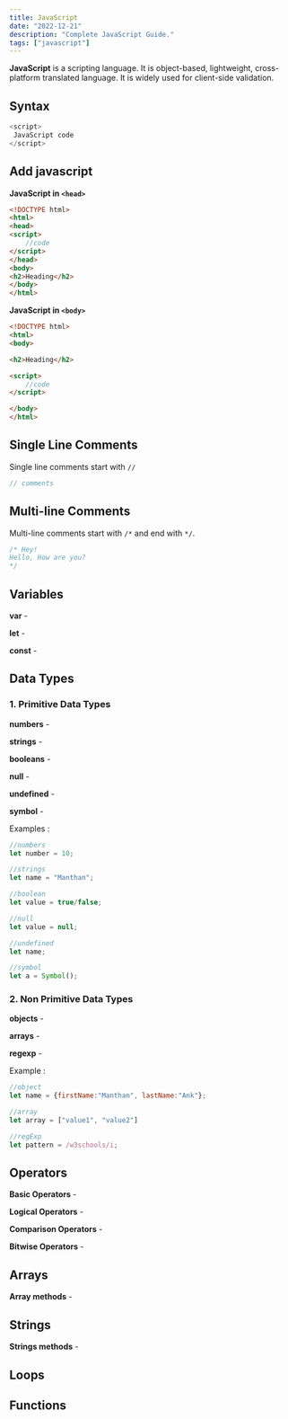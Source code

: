 ```yaml
---
title: JavaScript
date: "2022-12-21"
description: "Complete JavaScript Guide."
tags: ["javascript"]
---
```


**JavaScript** is a scripting language. It is object-based, lightweight, cross-platform translated language. It is widely used for client-side validation.

## Syntax

```javascript
<script>
 JavaScript code
</script>
```

## Add javascript

**JavaScript in `<head>`**

```html
<!DOCTYPE html>
<html>
<head>
<script>
    //code
</script>
</head>
<body>
<h2>Heading</h2>
</body>
</html>
```

**JavaScript in `<body>`**

```html
<!DOCTYPE html>
<html>
<body>

<h2>Heading</h2>

<script>
    //code
</script>

</body>
</html>
```

## Single Line Comments

Single line comments start with `//`

```jsx
// comments
```

## Multi-line Comments

Multi-line comments start with `/*` and end with `*/`.

```jsx
/* Hey!
Hello, How are you?
*/ 
```

## Variables

**var** -

**let** -

**const** -

## Data Types

### 1. Primitive Data Types

**numbers** -

**strings** -

**booleans** -

**null** -

**undefined** -

**symbol** -

Examples :

```jsx
//numbers
let number = 10;

//strings
let name = "Manthan";

//boolean
let value = true/false;

//null
let value = null;

//undefined
let name;

//symbol
let a = Symbol();

```

### 2. Non Primitive Data Types

**objects** -

**arrays** -

**regexp** -

Example :

```jsx
//object
let name = {firstName:"Manthan", lastName:"Ank"};

//array
let array = ["value1", "value2"]

//regExp
let pattern = /w3schools/i;
```

## Operators

**Basic Operators** -

**Logical Operators** -

**Comparison Operators** -

**Bitwise Operators** -

## Arrays

**Array methods** -

## Strings

**Strings methods** -

## Loops

## Functions
